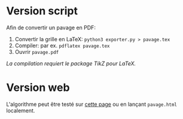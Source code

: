 # Version script

Afin de convertir un pavage en PDF:

1. Convertir la grille en LaTeX: `python3 exporter.py > pavage.tex`
2. Compiler: par ex.             `pdflatex pavage.tex`
3. Ouvrir `pavage.pdf`

_La compilation requiert le package TikZ pour LaTeX._

# Version web

L'algorithme peut être testé sur [cette page](http://info.usherbrooke.ca/mblondin/ift436/pavage/) ou en lançant `pavage.html` localement.

